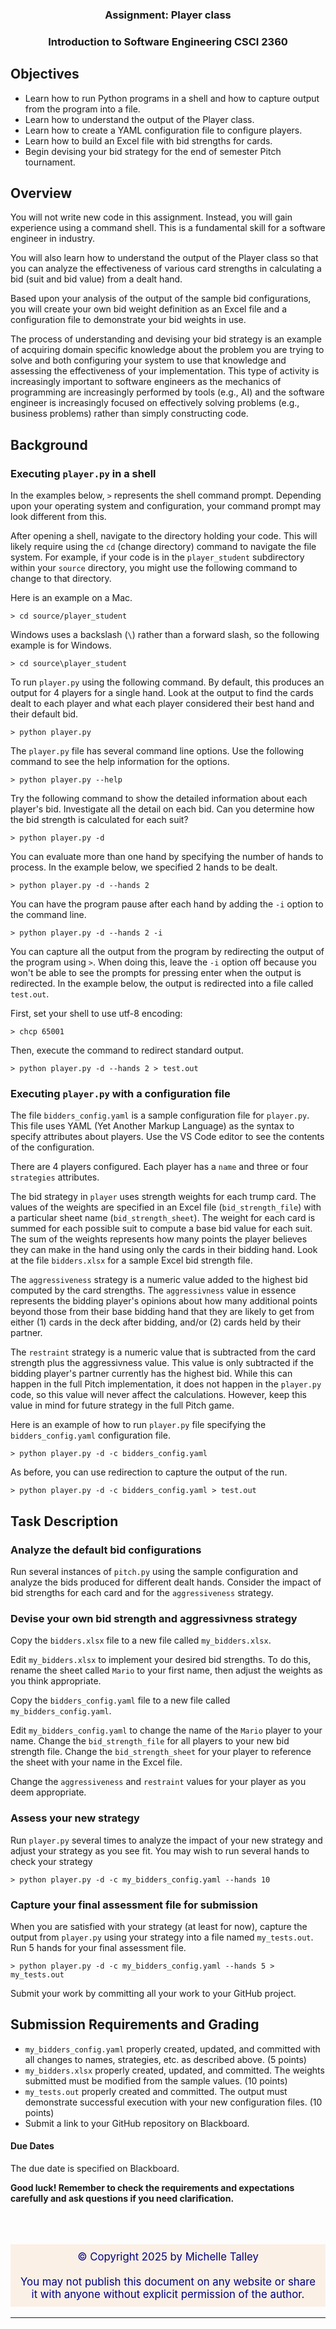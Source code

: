 ### <p style="text-align: center;">Assignment: Player class</p>
### <p style="text-align: center;">Introduction to Software Engineering CSCI 2360

## Objectives
- Learn how to run Python programs in a shell and how to capture output from the program into a file.
- Learn how to understand the output of the Player class.
- Learn how to create a YAML configuration file to configure players.
- Learn how to build an Excel file with bid strengths for cards.
- Begin devising your bid strategy for the end of semester Pitch tournament.



## Overview
You will not write new code in this assignment.  Instead, you will gain experience using a command shell.  This is a fundamental skill for a software engineer in industry.

You will also learn how to understand the output of the Player class so that you can analyze the effectiveness of various card strengths in calculating a bid (suit and bid value) from a dealt hand.

Based upon your analysis of the output of the sample bid configurations, you will create your own bid weight definition as an Excel file and a configuration file to demonstrate your bid weights in use. 

The process of understanding and devising your bid strategy is an example of acquiring domain specific knowledge about the problem you are trying to solve and both configuring your system to use that knowledge and assessing the effectiveness of your implementation.  This type of activity is increasingly important to software engineers as the mechanics of programming are increasingly performed by tools (e.g., AI) and the software engineer is increasingly focused on effectively solving problems (e.g., business problems) rather than simply constructing code.


## Background

### Executing `player.py` in a shell

In the examples below, `>` represents the shell command prompt.  Depending upon your operating system and configuration, your command prompt may look different from this.

After opening a shell, navigate to the directory holding your code.  This will likely require using the `cd` (change directory) command to navigate the file system.  For example, if your code is in the `player_student` subdirectory within your `source` directory, you might use the following command to change to that directory.

Here is an example on a Mac.
```shell
> cd source/player_student
```

Windows uses a backslash (`\`) rather than a forward slash, so the following example is for Windows.
```shell
> cd source\player_student
```

To run `player.py` using the following command.  By default, this produces an output for 4 players for a single hand.  Look at the output to find the cards dealt to each player and what each player considered their best hand and their default bid.

```shell
> python player.py
```

The `player.py` file has several command line options.  Use the following command to see the help information for the options.

```shell
> python player.py --help
```

Try the following command to show the detailed information about each player's bid.  Investigate all the detail on each bid.  Can you determine how the bid strength is calculated for each suit?  

```shell
> python player.py -d
```

You can evaluate more than one hand by specifying the number of hands to process.  In the example below, we specified 2 hands to be dealt.

```shell
> python player.py -d --hands 2
```

You can have the program pause after each hand by adding the `-i` option to the command line.

```shell
> python player.py -d --hands 2 -i
```

You can capture all the output from the program by redirecting the output of the program using `>`.  When doing this, leave the `-i` option off because you won't be able to see the prompts for pressing enter when the output is redirected.  In the example below, the output is redirected into a file called `test.out`.

First, set your shell to use utf-8 encoding:
```shell
> chcp 65001
```
Then, execute the command to redirect standard output.

```shell
> python player.py -d --hands 2 > test.out
```

### Executing `player.py` with a configuration file

The file `bidders_config.yaml` is a sample configuration file for `player.py`.  This file uses YAML (Yet Another Markup Language) as the syntax to specify attributes about players.  Use the VS Code editor to see the contents of the configuration.

There are 4 players configured.  Each player has a `name` and three or four `strategies` attributes.

The bid strategy in `player` uses strength weights for each trump card.  The values of the weights are specified in an Excel file (`bid_strength_file`) with a particular sheet name (`bid_strength_sheet`).  The weight for each card is summed for each possible suit to compute a base bid value for each suit.  The sum of the weights represents how many points the player believes they can make in the hand using only the cards in their bidding hand.  Look at the file `bidders.xlsx` for a sample Excel bid strength file.  

The `aggressiveness` strategy is a numeric value added to the highest bid computed by the card strengths.  The `aggressivness` value in essence represents the bidding player's opinions about how many additional points beyond those from their base bidding hand that they are likely to get from either (1) cards in the deck after bidding, and/or (2) cards held by their partner.  

The `restraint` strategy is a numeric value that is subtracted from the card strength plus the aggressivness value.  This value is only subtracted if the bidding player's partner currently has the highest bid.  While this can happen in the full Pitch implementation, it does not happen in the `player.py` code, so this value will never affect the calculations.  However, keep this value in mind for future strategy in the full Pitch game.

Here is an example of how to run `player.py` file specifying the `bidders_config.yaml` configuration file.

```shell
> python player.py -d -c bidders_config.yaml
```

As before, you can use redirection to capture the output of the run.

```shell
> python player.py -d -c bidders_config.yaml > test.out
```


## Task Description

### Analyze the default bid configurations

Run several instances of `pitch.py` using the sample configuration and analyze the bids produced for different dealt hands.  Consider the impact of bid strengths for each card and for the `aggressiveness` strategy.

### Devise your own bid strength and aggressivness strategy

Copy the `bidders.xlsx` file to a new file called `my_bidders.xlsx`.  

Edit `my_bidders.xlsx` to implement your desired bid strengths.  To do this, rename the sheet called `Mario` to your first name, then adjust the weights as you think appropriate.

Copy the `bidders_config.yaml` file to a new file called `my_bidders_config.yaml`.  

Edit `my_bidders_config.yaml` to change the name of the `Mario` player to your name.  Change the `bid_strength_file` for all players to your new bid strength file.  Change the `bid_strength_sheet` for your player to reference the sheet with your name in the Excel file.

Change the `aggressiveness` and `restraint` values for your player as you deem appropriate.

### Assess your new strategy

Run `player.py` several times to analyze the impact of your new strategy and adjust your strategy as you see fit.  You may wish to run several hands to check your strategy

```shell
> python player.py -d -c my_bidders_config.yaml --hands 10
```

### Capture your final assessment file for submission

When you are satisfied with your strategy (at least for now), capture the output from `player.py` using your strategy into a file named `my_tests.out`.  Run 5 hands for your final assessment file.

```shell
> python player.py -d -c my_bidders_config.yaml --hands 5 > my_tests.out
```
Submit your work by committing all your work to your GitHub project.

## Submission Requirements and Grading 
- `my_bidders_config.yaml` properly created, updated, and committed with all changes to names, strategies, etc. as described above. (5 points)
- `my_bidders.xlsx` properly created, updated, and committed.  The weights submitted must be modified from the sample values. (10 points)
- `my_tests.out` properly created and committed.  The output must demonstrate successful execution with your new configuration files. (10 points)
- Submit a link to your GitHub repository on Blackboard.

#### Due Dates 
The due date is specified on Blackboard. 

**Good luck! Remember to check the requirements and expectations carefully and ask questions if you need clarification.**

<br></br>
<p style="font-size:120%;color:navy;background:linen;padding:10px;text-align:center">&copy; Copyright 2025 by Michelle Talley <br> <br>You may not publish this document on any website or share it with anyone without explicit permission of the author. </p>

---

